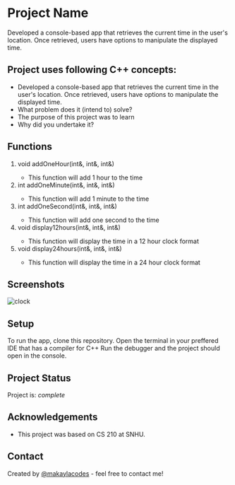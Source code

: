 # Project Name
Developed a console-based app that retrieves the current time in the user's location. Once retrieved, users have options to manipulate the displayed time.


## Project uses following C++ concepts:
- Developed a console-based app that retrieves the current time in the user's location. Once retrieved, users have options to manipulate the displayed time. 
- What problem does it (intend to) solve?
- The purpose of this project was to learn
- Why did you undertake it?
<!-- You don't have to answer all the questions - just the ones relevant to your project. -->


## Functions
<ol>
  <li>void addOneHour(int&, int&, int&) </li>
  
  - This function will add 1 hour to the time
  <li>int addOneMinute(int&, int&, int&)</li>
  
  - This function will add 1 minute to the time
  <li>int addOneSecond(int&, int&, int&)</li>
  
  - This function will add one second to the time
  <li>void display12hours(int&, int&, int&)</li>
  
  - This function will display the time in a 12 hour clock format
  <li>void display24hours(int&, int&, int&)</li>
  
  - This function will display the time in a 24 hour clock format
</ol>


## Screenshots
![clock](https://user-images.githubusercontent.com/63388515/199527168-8eff301b-3192-4333-ad7c-fbb9f1ea92b5.gif)


## Setup
To run the app, clone this repository. 
Open the terminal in your preffered IDE that has a compiler for C++
Run the debugger and the project should open in the console.

## Project Status
Project is: _complete_ 

## Acknowledgements
- This project was based on CS 210 at SNHU.


## Contact
Created by [@makaylacodes](https://makaylaandersontucker.netlify.app/contact.html) - feel free to contact me!


<!-- ## License -->
<!-- This project is open source and available under the [MIT License](). -->
